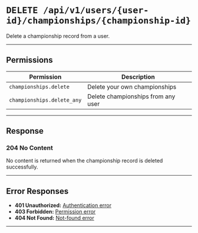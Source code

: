 # `DELETE /api/v1/users/{user-id}/championships/{championship-id}`

Delete a championship record from a user.


---

## Permissions
| Permission                  | Description                                 |
|-----------------------------|---------------------------------------------|
| `championships.delete`      | Delete your own championships               |
| `championships.delete_any`  | Delete championships from any user          |

---

## Response

### 204 No Content
No content is returned when the championship record is deleted successfully.

---

## Error Responses
- **401 Unauthorized:** [Authentication error](../../_globals/authentication-errors.md)
- **403 Forbidden:** [Permission error](../../_globals/permission-errors.md)
- **404 Not Found:** [Not-found error](../../_globals/not-found-errors.md)

---
